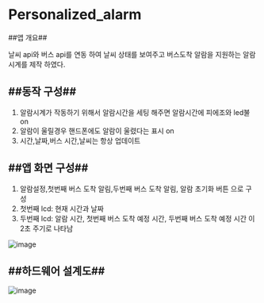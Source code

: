 # Personalized_alarm #

##앱 개요##

날씨 api와 버스 api를 연동 하여 날씨 상태를 보여주고 버스도착 알람을 지원하는 알람 시계를 제작 하였다.



##동작 구성##
----------------------------------------------------------------------------
1. 알람시계가 작동하기 위해서 알람시간을 세팅 해주면 알람시간에 피에조와 led불 on
2. 알람이 울릴경우 핸드폰에도 알람이 울렸다는 표시 on
3. 시간,날짜,버스 시간,날씨는 항상 업데이트

##앱 화면 구성##
----------------------------------------------------------------------------
1. 알람설정,첫번째 버스 도착 알림,두번째 버스 도착 알림, 알람 초기화 버튼 으로 구성
2. 첫번째 lcd: 현재 시간과 날짜
3. 두번째 lcd: 알람 시간, 첫번째 버스 도착 예정 시간, 두번째 버스 도착 예정 시간 이 2초 주기로 나타남

![image](https://user-images.githubusercontent.com/39763880/118364474-7f18f100-b5d3-11eb-8fda-46452c1dcf52.png)


##하드웨어 설계도##
----------------------------------------------------------------------------

![image](https://user-images.githubusercontent.com/39763880/118364745-b4720e80-b5d4-11eb-982c-fe2485b285d5.png)

